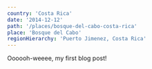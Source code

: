 ```yaml
---
country: 'Costa Rica'
date: '2014-12-12'
path: '/places/bosque-del-cabo-costa-rica'
place: 'Bosque del Cabo'
regionHierarchy: 'Puerto Jimenez, Costa Rica'
---
```


Oooooh-weeee, my first blog post!
